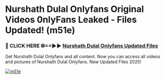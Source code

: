 # Nurshath Dulal Onlyfans Original Videos 0nlyFans Leaked - Files Updated! (m51e)

<h3>🔴 CLICK HERE 🌐==►► <a href="https://tinyurl.com/2m67pmp6" rel="nofollow">Nurshath Dulal Onlyfans Updated Files</a></h3>

Get Nurshath Dulal Onlyfans and all content. Now you can access all videos and pictures of Nurshath Dulal Onlyfans. New Updated Files 2025!

[![m51e](https://i.imgur.com/H4QAA4z.gif)](https://tinyurl.com/2m67pmp6)